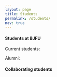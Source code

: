 ```yaml
---
layout: page
title: Students
permalink: /students/
nav: true
---
```


#### Students at BJFU

Current students:
<!-- 
- 2023.05 -- present, [Hao Chen](https://scholar.google.com/citations?hl=en&user=tktqkhwAAAAJ&view_op=list_works&sortby=pubdate), PhD @ Carniege Mellon University.
- 2023.03 -- present, Kaijie Zhu, Master @ Institute of Automation, CAS.
-->

Alumni:
<!-- 
- 2023.03 -- 2023.04, Lu Tan, Master @ Tsinghua University.
- 2022.10 -- 2023.03, [Xixu Hu](https://xixuhu.github.io/), Ph.D @ City University of Hong Kong.
- 2022.07 -- 2023.03, [Runkai Zheng](https://scholar.google.com/citations?user=52haRQ0AAAAJ&hl=en), Master @ Chinese University of Hong Kong (Shenzhen).
- 2021.11 -- 2022.10, [Yidong Wang](https://qianlanwyd.github.io/), Master @ Tokyo Institute of Technology. Now: starts his Ph.D in PKU. 
  - Topics: semi-supervised learning, long-tail learning.
  - Publications during internship: NeurIPS'22, ACML'22, COLING'22
- 2021.06 -- 2021.11, [Wang Lu](https://scholar.google.com.hk/citations?user=r0C8zaMAAAAJ&hl=zh-CN), Ph.D @ ICT, Chinese Academy of Sciences. Now: continue his Ph.D in ICT.
  - Topics: domain generalization, federated learning, transfer learning.
  - Publications during internship: TKDE'22, TMLR'22, Ubicomp'22, IEEE TBD'22, ICASSP'22, IJCAI'22 workshop.
- 2020.12 -- 2021.05, [Wenxin Hou](https://houwx.net), Master @ Tokyo Institute of Technology. Now: SDE at Microsoft.
  - Topics: speech recognition, semi-supervised learning.
  - Publications during internship: NeurIPS'21, TASLP'22, Interspeech'21.
- 2020.10 -- 2020.11, Danni Li, Bachelor @ City University of Hong Kong. Now: Amazon.
- 2020.05 -- 2020.09, Yuntao Du, Ph.D @ Nanjing University. Now: continue his Ph.D in NJU.
  - Topics: domain adaptation, time series analysis.
  - Publications during internship: CIKM'21.
- 2019.10 -- 2020.01, Weixin Lu, Bachelor @ Peking University. Now: Master @ New York University.
-->
#### Collaborating students
<!-- 
- Ph.D students at ICT, CAS: Xin Qin, Wang Lu, Yuxin Zhang.
- Master student at Tsinghua University: Lu Tan.
- Ph.D student at Institute of Acoustics, CAS: Han Zhu.
- Ph.D student at Carnegie Mellon University: Hao Chen.
- Master/Ph.D students at Institute of Automation, CAS: YiFan Zhang, Kaijie Zhu.
- Ph.D student at University of Tokyo: Yivan Zhang.
-->
